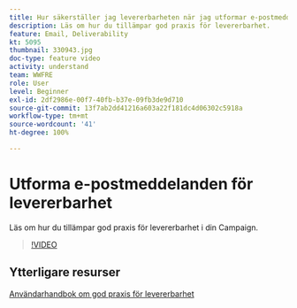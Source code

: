 ```yaml
---
title: Hur säkerställer jag levererbarheten när jag utformar e-postmeddelanden?
description: Läs om hur du tillämpar god praxis för levererbarhet.
feature: Email, Deliverability
kt: 5095
thumbnail: 330943.jpg
doc-type: feature video
activity: understand
team: WWFRE
role: User
level: Beginner
exl-id: 2df2986e-00f7-40fb-b37e-09fb3de9d710
source-git-commit: 13f7ab2dd41216a603a22f181dc4d06302c5918a
workflow-type: tm+mt
source-wordcount: '41'
ht-degree: 100%

---
```


# Utforma e-postmeddelanden för levererbarhet

Läs om hur du tillämpar god praxis för levererbarhet i din Campaign.

>[!VIDEO](https://video.tv.adobe.com/v/330943?quality=12&learn=on)

## Ytterligare resurser

[Användarhandbok om god praxis för levererbarhet](https://experienceleague.adobe.com/docs/deliverability-learn/deliverability-best-practice-guide/introduction.html?lang=sv)
